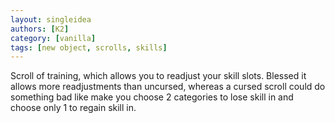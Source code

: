 ```yaml
---
layout: singleidea
authors: [K2]
category: [vanilla]
tags: [new object, scrolls, skills]
---
```

Scroll of training, which allows you to readjust your skill slots. Blessed it
allows more readjustments than uncursed, whereas a cursed scroll could do
something bad like make you choose 2 categories to lose skill in and choose only
1 to regain skill in.
